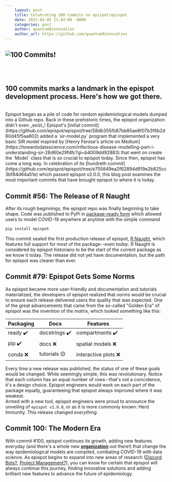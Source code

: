 ```yaml
---
    layout: post
    title: Celebrating 100 Commits on epispot/epispot
    date: 2021-02-05 11:04:00 -0800
    categories: post
    author: quantum9innovation
    author_url: https://github.com/quantum9innovation
---
```

![100 Commits!](https://external-content.duckduckgo.com/iu/?u=https%3A%2F%2Fgshaw0.files.wordpress.com%2F2013%2F12%2Fwonder-100-milestone-image-640x385.jpg&f=1&nofb=1)
---
<br><br>
100 commits marks a landmark in the epispot development process. Here's how we got there.
---
<br>
Epispot began as a pile of code for random epidemiological models dumped into a Github repo. Back in these prehistoric times, the epispot organization didn't even _exist_!
Epispot's [initial commit](https://github.com/epispot/epispot/tree/58db355fb87bb85ae8f07b3f6b2d60d45f5aa602) added a `sir-model.py` program that implemented a very basic SIR model 
inspired by [Henry Ferose's article on Medium](https://towardsdatascience.com/infectious-disease-modelling-part-i-understanding-sir-28d60e29fdfc?gi=b4009dd92883) that went on 
create the `Model` class that is so crucial to epispot today. Since then, epispot has come a long way. In celebration of its 
[hundreth commit](https://github.com/epispot/epispot/tree/e755849ea2f62894d919e2b825cc3bf84d64a51e) which passed epispot v2.0.0, this blog post examines the most important commits 
that have brought epispot to where it is today.

## Commit #56: The Release of R Naught

After its rough beginnings, the epispot repo was finally beginning to take shape. Code was published to PyPi in 
[package-ready form](https://github.com/epispot/epispot/tree/e83a6164eb20d24f9958d142c39167dca38ff89b) which allowed users to model COVID-19 anywhere at anytime with the simple 
command
```sh
pip install epispot
```
This commit sealed the first production release of epispot, [R Naught](https://github.com/epispot/epispot/releases/tag/v0.1-beta), which features full support for most of the 
package--_even today_. R Naught is considered by epispot historians to be the start of the current package as we know it today. The release did not yet have documentation, but the path for epispot was clearer than ever.

## Commit #79: Epispot Gets Some Norms

As epispot became more user-friendly and documentation and tutorials materialized, the developers of epispot realized that _norms_ would be crucial to ensure each release 
delivered users the quality that was expected. One of the great advancements that came from the so-called "Golden Era" of epispot was the invention of the _matrix_, which looked 
something like this:

Packaging| Docs | Features
--- | --- | ---
ready ✔️  | docstrings ✔️   | compartments ✔️ 
pip ✔️   | docs ❌ | spatial models ❌ 
conda ❌ | tutorials 🟡  | interactive plots ❌ 

Every time a new release was published, the status of one of these goals would be changed. While seemingly simple, this was revolutionary. Notice that each column has an equal 
number of rows--that's not a coincidence, it's a design choice. Epispot engineers would work on each part of the package equally, guaranteeing that epispot always improved 
where it was weakest.
<br>
Armed with a new tool, epispot engineers were proud to announce the unveiling of `epispot v1.0.0`, or as it is more commonly known: Herd Immunity. This release changed _everything_.

## Commit 100: The Modern Era

With commit #100, epispot continues its growth, adding new features everyday (and there's a whole new [**organization**](https://www.github.com/epispot) out there!) that 
change the way epidemiological models are compiled, combating COVID-19 with data science. As epispot begins to expand into new areas of research ([Discord Bots?](https://www.github.com/epispot/covid19-tracker), [Project Management?](https://www.github.com/epispot/Tasker)), you can know for certain that epispot will 
always continue this journey, finding innovative solutions and adding brilliant new features to advance the future of epidemiology.
